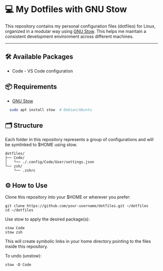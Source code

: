 # 💻 My Dotfiles with GNU Stow

This repository contains my personal configuration files (dotfiles) for Linux, organized in a modular way using [GNU Stow](https://www.gnu.org/software/stow/). This helps me maintain a consistent development environment across different machines.

---

## 🛠️ Available Packages
- Code - VS Code configuration

## 📦 Requirements

- [GNU Stow](https://www.gnu.org/software/stow/)

```bash
  sudo apt install stow  # Debian/Ubuntu
```

## 🗂️ Structure
Each folder in this repository represents a group of configurations and will be symlinked to $HOME using stow.

```
dotfiles/
├── Code/
│   └── ./.config/Code/User/settings.json
└── zsh/
    └── .zshrc

```

## ⚙️ How to Use
Clone this repository into your $HOME or wherever you prefer:

```
git clone https://github.com/your-username/dotfiles.git ~/dotfiles
cd ~/dotfiles
```

Use stow to apply the desired package(s):

```
stow Code
stow zsh
```

This will create symbolic links in your home directory pointing to the files inside this repository.

To undo (unstow):

```
stow -D Code
```
